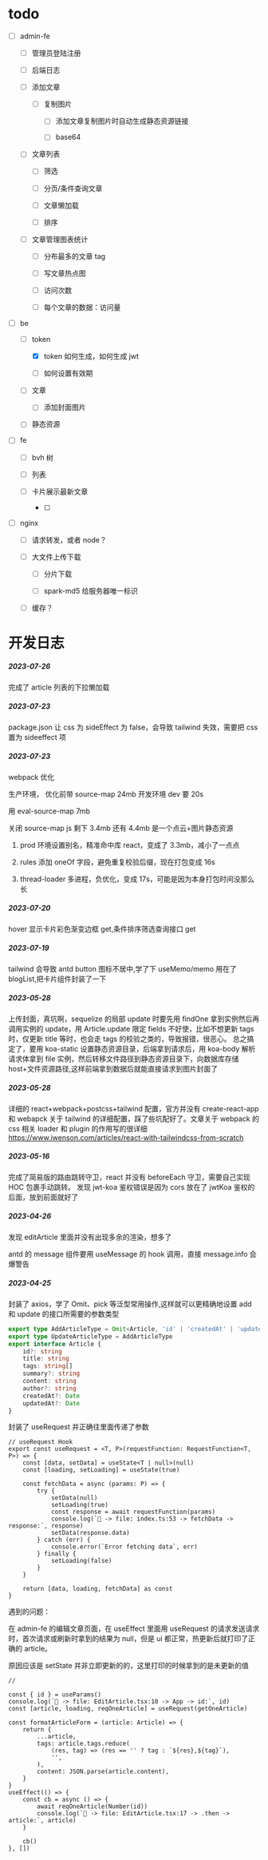 # **todo**

- [ ] admin-fe

  - [ ] 管理员登陆注册

  - [ ] 后端日志

  - [ ] 添加文章

    - [ ] 复制图片

      - [ ] 添加文章复制图片时自动生成静态资源链接

      - [ ] base64

  - [ ] 文章列表

    - [ ] 筛选

    - [ ] 分页/条件查询文章

    - [ ] 文章懒加载

    - [ ] 排序

  - [ ] 文章管理图表统计

    - [ ] 分布最多的文章 tag

    - [ ] 写文章热点图

    - [ ] 访问次数

    - [ ] 每个文章的数据：访问量

- [ ] be

  - [ ] token

    - [x] token 如何生成，如何生成 jwt

    - [ ] 如何设置有效期

  - [ ] 文章

    - [ ] 添加封面图片

  - [ ] 静态资源

- [ ] fe

  - [ ] bvh 树

  - [ ] 列表

  - [ ] 卡片展示最新文章

    - [ ]

- [ ] nginx

  - [ ] 请求转发，或者 node？

  - [ ] 大文件上传下载

    - [ ] 分片下载

    - [ ] spark-md5 给服务器唯一标识

  - [ ] 缓存？

# 开发日志

##### 2023-07-26

完成了 article 列表的下拉懒加载

##### 2023-07-23

package.json 让 css 为 sideEffect 为 false，会导致 tailwind 失效，需要把 css 置为 sideeffect 项

##### 2023-07-23

webpack 优化

生产环境， 优化前带 source-map 24mb 开发环境 dev 要 20s

用 eval-source-map 7mb

关闭 source-map js 剩下 3.4mb 还有 4.4mb 是一个点云+图片静态资源

1. prod 环境设置别名，精准命中库 react，变成了 3.3mb，减小了一点点

2. rules 添加 oneOf 字段，避免重复校验后缀，现在打包变成 16s

3. thread-loader 多进程，负优化，变成 17s，可能是因为本身打包时间没那么长

##### 2023-07-20

hover 显示卡片彩色渐变边框 get,条件排序筛选查询接口 get

##### 2023-07-19

tailwind 会导致 antd button 图标不居中,学了下 useMemo/memo 用在了 blogList,把卡片组件封装了一下

##### 2023-05-28

上传封面，真坑啊，sequelize 的局部 update 时要先用 findOne 拿到实例然后再调用实例的 update，用 Article.update 限定 fields 不好使，比如不想更新 tags 时，仅更新 title 等时，也会走 tags 的校验之类的，导致报错，很恶心。
总之搞定了，要用 koa-static 设置静态资源目录，后端拿到请求后，用 koa-body 解析请求体拿到 file 实例，然后转移文件路径到静态资源目录下，向数据库存储 host+文件资源路径,这样前端拿到数据后就能直接请求到图片封面了

##### 2023-05-28

详细的 react+webpack+postcss+tailwind 配置，官方并没有 create-react-app 和 webapck 关于 tailwind 的详细配置，踩了些坑配好了。文章关于 webpack 的 css 相关 loader 和 plugin 的作用写的很详细
https://www.iwenson.com/articles/react-with-tailwindcss-from-scratch

##### 2023-05-16

完成了简易版的路由跳转守卫，react 并没有 beforeEach 守卫，需要自己实现 HOC 包裹手动跳转。
发现 jwt-koa 鉴权错误是因为 cors 放在了 jwtKoa 鉴权的后面，放到前面就好了

##### 2023-04-26

发现 editArticle 里面并没有出现多余的渲染，想多了

antd 的 message 组件要用 useMessage 的 hook 调用，直接 message.info 会爆警告

##### 2023-04-25

封装了 axios，学了 Omit、pick 等泛型常用操作,这样就可以更精确地设置 add 和 update 的接口所需要的参数类型

```ts
export type AddArticleType = Omit<Article, 'id' | 'createdAt' | 'updatedAt'>
export type UpdateArticleType = AddArticleType
export interface Article {
	id?: string
	title: string
	tags: string[]
	summary?: string
	content: string
	author?: string
	createdAt?: Date
	updatedAt?: Date
}
```

封装了 useRequest 并正确往里面传递了参数

```tsx
// useRequest Hook
export const useRequest = <T, P>(requestFunction: RequestFunction<T, P>) => {
	const [data, setData] = useState<T | null>(null)
	const [loading, setLoading] = useState(true)

	const fetchData = async (params: P) => {
		try {
			setData(null)
			setLoading(true)
			const response = await requestFunction(params)
			console.log(`🚀 -> file: index.ts:53 -> fetchData -> response:`, response)
			setData(response.data)
		} catch (err) {
			console.error(`Error fetching data`, err)
		} finally {
			setLoading(false)
		}
	}

	return [data, loading, fetchData] as const
}
```

遇到的问题：

在 admin-fe 的编辑文章页面，在 useEffect 里面用 useRequest 的请求发送请求时，首次请求或刷新时拿到的结果为 null，但是 ui 都正常，热更新后就打印了正确的 article。

原因应该是 setState 并非立即更新的的，这里打印的时候拿到的是未更新的值

```tsx
//

const { id } = useParams()
console.log(`🚀 -> file: EditArticle.tsx:10 -> App -> id:`, id)
const [article, loading, reqOneArticle] = useRequest(getOneArticle)

const formatArticleForm = (article: Article) => {
	return {
		...article,
		tags: article.tags.reduce(
			(res, tag) => (res == '' ? tag : `${res},${tag}`),
			'',
		),
		content: JSON.parse(article.content),
	}
}
useEffect(() => {
	const cb = async () => {
		await reqOneArticle(Number(id))
		console.log(`🚀 -> file: EditArticle.tsx:17 -> .then -> article:`, article)
	}

	cb()
}, [])
```
